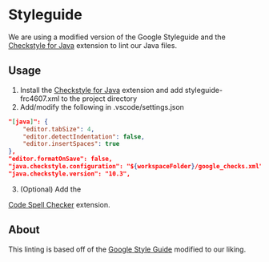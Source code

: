 # Styleguide
We are using a modified version of the Google Styleguide and the 
<a href="https://marketplace.visualstudio.com/items?itemName=shengchen.vscode-checkstyle">
Checkstyle for Java</a> extension to lint our Java files.

## Usage
1. Install the <a href="https://marketplace.visualstudio.com/items?itemName=shengchen.vscode-checkstyle">
Checkstyle for Java</a> extension and add styleguide-frc4607.xml to the project directory
2. Add/modify the following in .vscode/settings.json

```json
"[java]": {
    "editor.tabSize": 4,
    "editor.detectIndentation": false,
    "editor.insertSpaces": true
},
"editor.formatOnSave": false,
"java.checkstyle.configuration": "${workspaceFolder}/google_checks.xml",
"java.checkstyle.version": "10.3",
```
3. (Optional) Add the 
<a href="https://marketplace.visualstudio.com/items?itemName=streetsidesoftware.code-spell-checker">
Code Spell Checker</a> extension.

## About
This linting is based off of the <a href="https://google.github.io/styleguide/javaguide.html">Google Style Guide</a>
modified to our liking.
